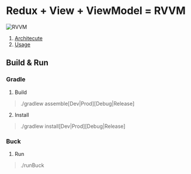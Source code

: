 # Redux + View + ViewModel = RVVM
![RVVM](./wiki/Rvvm.png "RVVM")

1. [Architecute](./wiki/Architecture.md)
2. [Usage](./wiki/Usage.md)

## Build & Run

### Gradle

1. Build

  >./gradlew assemble[Dev|Prod][Debug|Release]

2. Install

  >./gradlew install[Dev|Prod][Debug|Release]

### Buck

1. Run

  >./runBuck